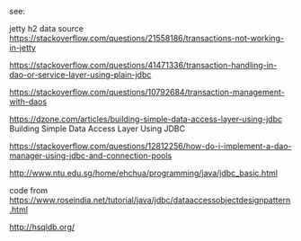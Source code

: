 
see:

jetty h2 data source https://stackoverflow.com/questions/21558186/transactions-not-working-in-jetty

https://stackoverflow.com/questions/41471336/transaction-handling-in-dao-or-service-layer-using-plain-jdbc

https://stackoverflow.com/questions/10792684/transaction-management-with-daos

https://dzone.com/articles/building-simple-data-access-layer-using-jdbc Building Simple Data Access Layer Using JDBC 

https://stackoverflow.com/questions/12812256/how-do-i-implement-a-dao-manager-using-jdbc-and-connection-pools

http://www.ntu.edu.sg/home/ehchua/programming/java/jdbc_basic.html

code from https://www.roseindia.net/tutorial/java/jdbc/dataaccessobjectdesignpattern.html

http://hsqldb.org/